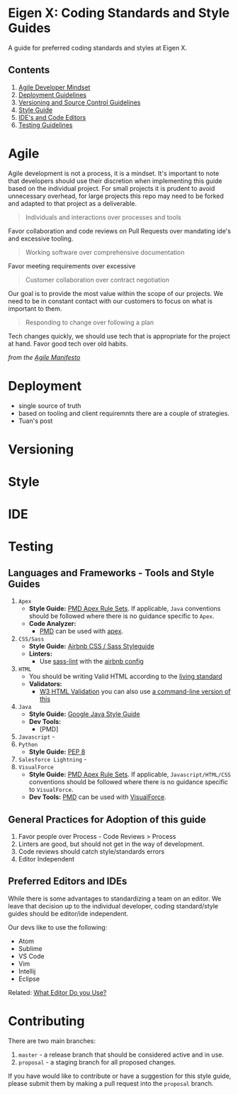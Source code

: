 # Eigen X: Coding Standards and Style Guides
A guide for preferred coding standards and styles at Eigen X.

## Contents

1. [Agile Developer Mindset](#agile)
1. [Deployment Guidelines](#deployment)
1. [Versioning and Source Control Guidelines](#versioning)
1. [Style Guide](#style)
1. [IDE's and Code Editors](#ide)
1. [Testing Guidelines](#testing)

# Agile

Agile development is not a process, it is a mindset. It's important to note that developers should use their discretion when implementing this guide based on the individual project. For small projects it is prudent to avoid unnecessary overhead, for large projects this repo may need to be forked and adapted to that project as a deliverable.

> Individuals and interactions over processes and tools

Favor collaboration and code reviews on Pull Requests over mandating ide's and excessive tooling.

> Working software over comprehensive documentation

Favor meeting requirements over excessive

> Customer collaboration over contract negotiation

Our goal is to provide the most value within the scope of our projects. We need to be in constant contact with our customers to focus on what is important to them.

> Responding to change over following a plan

Tech changes quickly, we should use tech that is appropriate for the project at hand. Favor good tech over old habits.

*from the [Agile Manifesto](http://agilemanifesto.org/)*

# Deployment

- single source of truth
- based on tooling and client requiremnts there are a couple of strategies.
- Tuan's post
# Versioning
# Style
# IDE
# Testing

## Languages and Frameworks - Tools and Style Guides

1. `Apex`
    - **Style Guide:** [PMD Apex Rule Sets](https://pmd.github.io/pmd-5.5.7/pmd-apex/rules/index.html). If applicable, `Java` conventions should be followed where there is no guidance specific to `Apex`.
    - **Code Analyzer:**
        - [PMD](https://pmd.github.io/) can be used with [apex](https://github.com/pmd/pmd/tree/master/pmd-apex).
1. `CSS/Sass`
    - **Style Guide:** [Airbnb CSS / Sass Styleguide](https://github.com/airbnb/css)
    - **Linters:**
        - Use [sass-lint](https://github.com/sasstools/sass-lint) with the [airbnb config](https://github.com/airbnb/css)
1. `HTML`
    - You should be writing Valid HTML according to the [living standard](https://html.spec.whatwg.org/)
    - **Validators:** 
        - [W3 HTML Validation](https://validator.w3.org/nu/) you can also use [a command-line version of this](https://github.com/zrrrzzt/html-validator-cli)
1. `Java`
    - **Style Guide:** [Google Java Style Guide](https://google.github.io/styleguide/javaguide.html)
    - **Dev Tools:**
        - [PMD]
1. `Javascript` - 
1. `Python`
    - **Style Guide:** [PEP 8](https://www.python.org/dev/peps/pep-0008/)
1. `Salesforce Lightning` -
1. `VisualForce`
    - **Style Guide:** [PMD Apex Rule Sets](https://pmd.github.io/pmd-5.5.7/pmd-apex/rules/index.html). If applicable, `Javascript/HTML/CSS` conventions should be followed where there is no guidance specific to `VisualForce`.
    - **Dev Tools:** [PMD](https://pmd.github.io/) can be used with [VisualForce](https://github.com/pmd/pmd/tree/master/pmd-visualforce).

## General Practices for Adoption of this guide
1. Favor people over Process - Code Reviews > Process
1. Linters are good, but should not get in the way of development.
1. Code reviews should catch style/standards errors
1. Editor Independent
    
    
## Preferred Editors and IDEs
While there is some advantages to standardizing a team on an editor.
We leave that decision up to the individual developer, coding standard/style guides should be editor/ide independent.

Our devs like to use the following:

- Atom
- Sublime
- VS Code
- Vim
- Intellij
- Eclipse

Related: [What Editor Do you Use?](https://medium.com/humans-create-software/what-editor-do-you-use-fun-fun-function-31-cab6d2e61a25)

# Contributing
There are two main branches:
1. `master` - a release branch that should be considered active and in use.
2. `proposal` - a staging branch for all proposed changes.

If you have would like to contribute or have a suggestion for this style guide, please submit them by making a pull request into the `proposal` branch.
